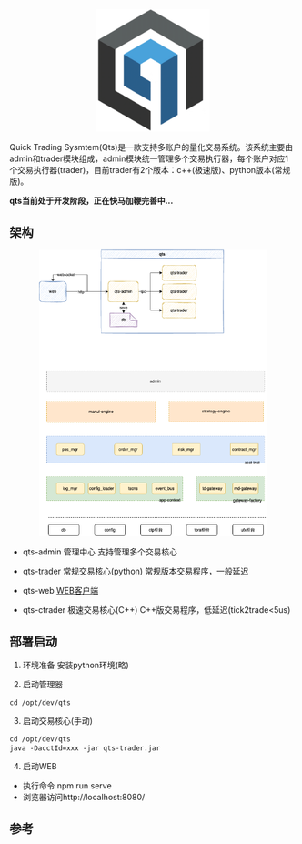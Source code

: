 
<p align="center">
  <img src="./qts-logo.png" width="200">
</p>

Quick Trading Sysmtem(Qts)是一款支持多账户的量化交易系统。该系统主要由admin和trader模块组成，admin模块统一管理多个交易执行器，每个账户对应1个交易执行器(trader)，目前trader有2个版本：c++(极速版)、python版本(常规版)。

**qts当前处于开发阶段，正在快马加鞭完善中...**


## 架构

<p align="center">
  <img src="./qts-arti.png" width="400">
</p>


* qts-admin      管理中心
支持管理多个交易核心
* qts-trader  常规交易核心(python)
常规版本交易程序，一般延迟

* qts-web     [WEB客户端](https://github.com/csuduan/qts-web)
* qts-ctrader    极速交易核心(C++)
C++版交易程序，低延迟(tick2trade<5us)



## 部署启动
1. 环境准备
安装python环境(略)  

2. 启动管理器
```
cd /opt/dev/qts

```

3. 启动交易核心(手动)
```
cd /opt/dev/qts
java -DacctId=xxx -jar qts-trader.jar  
```

4. 启动WEB
* 执行命令 npm run serve
* 浏览器访问http://localhost:8080/



## 参考
